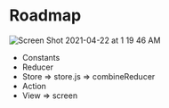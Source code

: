 # Roadmap
![Screen Shot 2021-04-22 at 1 19 46 AM](https://user-images.githubusercontent.com/56169582/115628335-2c685400-a309-11eb-8a10-28b39141c087.png)


- Constants
- Reducer
- Store => store.js => combineReducer
- Action 
- View => screen
